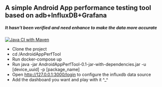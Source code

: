 ## A simple Android App performance testing tool based on adb+InfluxDB+Grafana
##### It hasn't been verified and need enhance to make the data more accurate
[![Java CI with Maven](https://github.com/quxiaozha/AppPerfTest/actions/workflows/maven.yml/badge.svg)](https://github.com/quxiaozha/AppPerfTest/actions/workflows/maven.yml)

- Clone the project
- cd /AndroidAppPerfTool
- Run docker-compose up
- Run java -jar AndroidAppPerfTool-0.1-jar-with-dependencies.jar -u [device_uuid] -p [package_name]
- Open http://127.0.0.1:3000/login to configure the influxdb data source
- Add the dashboard you want and play with it ^_^
